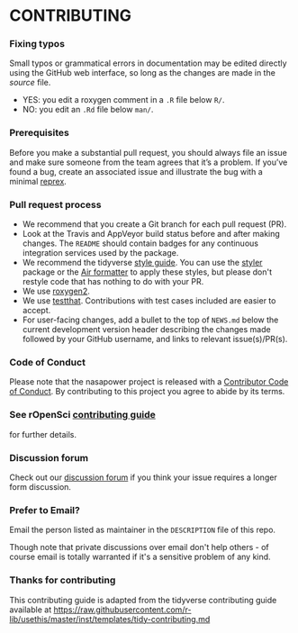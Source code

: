 # CONTRIBUTING

### Fixing typos

Small typos or grammatical errors in documentation may be edited directly using
the GitHub web interface, so long as the changes are made in the _source_ file.

- YES: you edit a roxygen comment in a `.R` file below `R/`.
- NO: you edit an `.Rd` file below `man/`.

### Prerequisites

Before you make a substantial pull request, you should always file an issue and
make sure someone from the team agrees that it’s a problem. If you’ve found a
bug, create an associated issue and illustrate the bug with a minimal
[reprex](https://www.tidyverse.org/help/#reprex).

### Pull request process

- We recommend that you create a Git branch for each pull request (PR).
- Look at the Travis and AppVeyor build status before and after making changes.
  The `README` should contain badges for any continuous integration services used
  by the package.
- We recommend the tidyverse [style guide](http://style.tidyverse.org).
  You can use the [styler](https://CRAN.R-project.org/package=styler) package or
  the [Air formatter](https://posit-dev.github.io/air/formatter.html) to apply
  these styles, but please don't restyle code that has nothing to do with your PR.
- We use [roxygen2](https://cran.r-project.org/package=roxygen2).
- We use [testthat](https://cran.r-project.org/package=testthat). Contributions
  with test cases included are easier to accept.
- For user-facing changes, add a bullet to the top of `NEWS.md` below the
  current development version header describing the changes made followed by your
  GitHub username, and links to relevant issue(s)/PR(s).

### Code of Conduct

Please note that the nasapower project is released with a
[Contributor Code of Conduct](CODE_OF_CONDUCT.md). By contributing to this
project you agree to abide by its terms.

### See rOpenSci [contributing guide](https://ropensci.github.io/dev_guide/contributingguide.html)

for further details.

### Discussion forum

Check out our [discussion forum](https://discuss.ropensci.org) if you think your issue requires a longer form discussion.

### Prefer to Email?

Email the person listed as maintainer in the `DESCRIPTION` file of this repo.

Though note that private discussions over email don't help others - of course email is totally warranted if it's a sensitive problem of any kind.

### Thanks for contributing

This contributing guide is adapted from the tidyverse contributing guide available at <https://raw.githubusercontent.com/r-lib/usethis/master/inst/templates/tidy-contributing.md>
